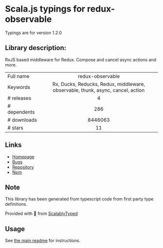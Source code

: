 
# Scala.js typings for redux-observable

Typings are for version 1.2.0

## Library description:
RxJS based middleware for Redux. Compose and cancel async actions and more.

|                    |                 |
| ------------------ | :-------------: |
| Full name          | redux-observable |
| Keywords           | Rx, Ducks, Reducks, Redux, middleware, observable, thunk, async, cancel, action |
| # releases         | 4 |
| # dependents       | 286 |
| # downloads        | 8446063 |
| # stars            | 11 |

## Links
- [Homepage](https://github.com/redux-observable/redux-observable#README.md)
- [Bugs](https://github.com/redux-observable/redux-observable/issues)
- [Repository](https://github.com/redux-observable/redux-observable)
- [Npm](https://www.npmjs.com/package/redux-observable)
    


## Note
This library has been generated from typescript code from first party type definitions.

Provided with :purple_heart: from [ScalablyTyped](https://github.com/oyvindberg/ScalablyTyped)

## Usage
See [the main readme](../../readme.md) for instructions.


